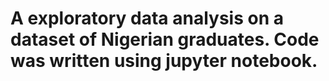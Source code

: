 # A exploratory data analysis on a dataset of Nigerian graduates. Code was written using jupyter notebook. 
